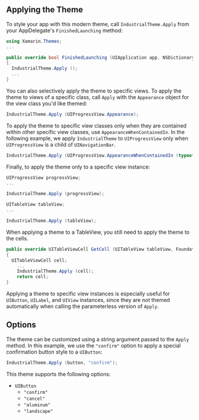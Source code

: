 ## Applying the Theme

To style your app with this modern theme, call
`IndustrialTheme.Apply` from your AppDelegate's `FinishedLaunching` method:

```csharp
using Xamarin.Themes;
...

public override bool FinishedLaunching (UIApplication app, NSDictionary options)
{
  IndustrialTheme.Apply ();
  ...
}
```

You can also selectively apply the theme to specific views. To apply the theme
to views of a specific class, call `Apply` with the `Appearance` object for the
view class you'd like themed:

```csharp
IndustrialTheme.Apply (UIProgressView.Appearance);
```

To apply the theme to specific view classes only when they are contained within
other specific view classes, use `AppearanceWhenContainedIn`. In the following
example, we apply `IndustrialTheme` to `UIProgressView` only when
`UIProgressView` is a child of `UINavigationBar`. 

```csharp
IndustrialTheme.Apply (UIProgressView.AppearanceWhenContainedIn (typeof (UINavigationBar)));
```

Finally, to apply the theme only to a specific view instance:

```csharp
UIProgressView progressView;
...

IndustrialTheme.Apply (progressView);
```


```csharp
UITableView tableView;
...

IndustrialTheme.Apply (tableView);
```

When applying a theme to a TableView, you still need to apply the theme to the cells.

```csharp
public override UITableViewCell GetCell (UITableView tableView, Foundation.NSIndexPath indexPath)
{
  UITableViewCell cell;
	...
	IndustrialTheme.Apply (cell);
	return cell;
}
```

Applying a theme to specific view instances is especially useful for `UIButton`,
`UILabel`, and `UIView` instances, since they are not themed automatically when
calling the parameterless version of `Apply`.

## Options

The theme can be customized using a string argument passed to the `Apply`
method. In this example, we use the `"confirm"` option to apply a special
confirmation button style to a `UIButton`:

```csharp
IndustrialTheme.Apply (button, "confirm");
```

This theme supports the following options:

* `UIButton`
  - `"confirm"`
  - `"cancel"`
  - `"aluminum"`
  - `"landscape"`
